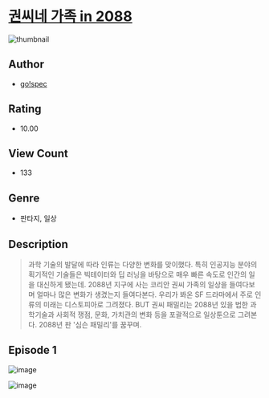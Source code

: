 # [권씨네 가족 in 2088](https://comic.naver.com/challenge/list?titleId=811116)
![thumbnail](https://image-comic.pstatic.net/user_contents_data/challenge_comic/2023/05/26/367202/upload_3689635779475421494_480x623.jpeg)

## Author
- [go!spec](https://comic.naver.com/artistTitle?id=367202)

## Rating
- 10.00

## View Count
- 133

## Genre
- 판타지, 일상

## Description
> 과학 기술의 발달에 따라 인류는 다양한 변화를 맞이했다. 특히 인공지능 분야의 획기적인 기술들은 빅테이터와 딥 러닝을 바탕으로 매우 빠른 속도로 인간의 일을 대신하게 됐는데. 2088년 지구에 사는 코리안 권씨 가족의 일상을 들여다보며 얼마나 많은 변화가 생겼는지 들여다본다. 우리가 봐온 SF 드라마에서 주로 인류의 미래는 디스토피아로 그려졌다. BUT 권씨 패밀리는 2088년 있을 법한 과학기술과 사회적 쟁점, 문화, 가치관의 변화 등을 포괄적으로 일상툰으로 그려본다. 2088년 판 '심슨 패밀리'를 꿈꾸며.


## Episode 1
![image](https://image-comic.pstatic.net/user_contents_data/challenge_comic/2023/05/26/367202/upload_7090183569886361907.jpeg)

![image](https://image-comic.pstatic.net/user_contents_data/challenge_comic/2023/05/26/367202/upload_3977303213475324464.jpeg)

